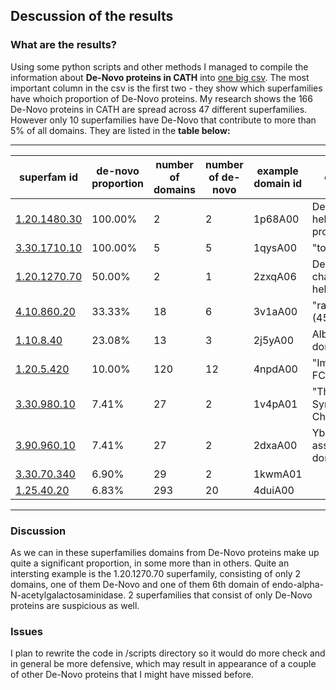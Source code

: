 ## Descussion of the results
### What are the results?
Using some python scripts and other methods I managed to compile the information about __De-Novo proteins in CATH__ into [one big csv](https://github.com/CATH-summer-2017/De-Novo/blob/master/results/superfam_info.csv). The most important column in the csv is the first two - they show which superfamilies have whoich proportion of De-Novo proteins. My research shows the 166 De-Novo proteins in CATH are spread across 47 different superfamilies. However only 10 superfamilies have De-Novo that contribute to more than 5% of all domains. They are listed in the __table below:__

***


| superfam id | de-novo proportion | number of domains | number of de-novo | example domain id | description |
| ------------| --------- | --- | ------- | ----- | ------------------- |
| [1.20.1480.30](http://cathdb.info/version/v4_1_0/superfamily/1.20.1480.30/) | 100.00% | 2 | 2 | 1p68A00 | Designed four-helix bundle protein | 
| [3.30.1710.10](http://cathdb.info/version/v4_1_0/superfamily/3.30.1710.10/) | 100.00% | 5 | 5 | 1qysA00 | "top7 |  de novo designed protein" | 
| [1.20.1270.70](http://cathdb.info/version/v4_1_0/superfamily/1.20.1270.70/) | 50.00% | 2 | 1 | 2zxqA06 | Designed single chain three-helix bundle | 
| [4.10.860.20](http://cathdb.info/version/v4_1_0/superfamily/4.10.860.20/) | 33.33% | 18 | 6 | 3v1aA00 | "rabenosyn (458-503) |  rab4 binding domain " | 
| [1.10.8.40](http://cathdb.info/version/v4_1_0/superfamily/1.10.8.40/) | 23.08% | 13 | 3 | 2j5yA00 | Albumin-binding domain | 
| [1.20.5.420](http://cathdb.info/version/v4_1_0/superfamily/1.20.5.420/) | 10.00% | 120 | 12 | 4npdA00 | "Immunoglobulin FC |  subunit C" | 
| [3.30.980.10](http://cathdb.info/version/v4_1_0/superfamily/3.30.980.10/) | 7.41% | 27 | 2 | 1v4pA01 | "Threonyl-trna Synthetase; Chain A |  domain 2" | 
| [3.90.960.10](http://cathdb.info/version/v4_1_0/superfamily/3.90.960.10/) | 7.41% | 27 | 2 | 2dxaA00 | YbaK/ProRS associated domain | 
| [3.30.70.340](http://cathdb.info/version/v4_1_0/superfamily/3.30.70.340/) | 6.90% | 29 | 2 | 1kwmA01 |  | 
| [1.25.40.20](http://cathdb.info/version/v4_1_0/superfamily/1.25.40.20/) | 6.83% | 293 | 20 | 4duiA00 |  | 

***
### Discussion

As we can in these superfamilies domains from De-Novo proteins make up quite a significant proportion, in some more than in others. Quite an intersting example is the 1.20.1270.70 superfamily, consisting of only 2 domains, one of them De-Novo and one of them 6th domain of endo-alpha-N-acetylgalactosaminidase. 2 superfamilies that consist of only De-Novo proteins are suspicious as well.

### Issues

I plan to rewrite the code in /scripts directory so it would do more check and in general be more defensive, which may result in appearance of a couple of other De-Novo proteins that I might have missed before. 
